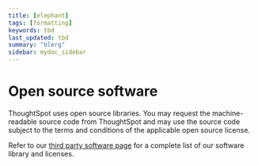 ```yaml
---
title: [elephant]
tags: [formatting]
keywords: tbd
last_updated: tbd
summary: "blerg"
sidebar: mydoc_sidebar
---
```

# Open source software

ThoughtSpot uses open source libraries. You may request the machine-readable source code from ThoughtSpot and may use the source code subject to the terms and conditions of the applicable open source license.

Refer to our [third party software page](http://www.thoughtspot.com/legal/third-party-software) for a complete list of our software library and licenses.

